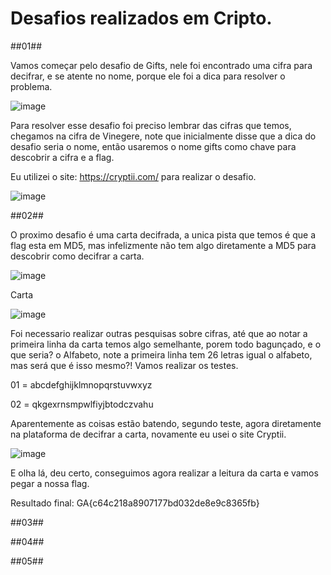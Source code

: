 

# Desafios realizados em Cripto.


##01## 

Vamos começar pelo desafio de Gifts, nele foi encontrado uma cifra para decifrar, e se atente no nome, porque ele foi a dica para resolver o problema.

![image](https://user-images.githubusercontent.com/26422836/210684113-aa288f56-a1a4-4fa2-8651-c9105803cac1.png)


Para resolver esse desafio foi preciso lembrar das cifras que temos, chegamos na cifra de Vinegere, note que inicialmente disse que a dica do desafio seria o nome, então usaremos o nome gifts como chave para descobrir a cifra e a flag.

Eu utilizei o site: https://cryptii.com/ para realizar o desafio.

![image](https://user-images.githubusercontent.com/26422836/210681564-42447eda-1857-4739-9f38-a5d978b55662.png)

##02##

O proximo desafio é uma carta decifrada, a unica pista que temos é que a flag esta em MD5, mas infelizmente não tem algo diretamente a MD5 para descobrir como decifrar a carta. 

![image](https://user-images.githubusercontent.com/26422836/210684331-56d144af-6d30-4cae-a2a3-b3e38007ab87.png)

Carta

![image](https://user-images.githubusercontent.com/26422836/210684398-930a2d40-b4a5-4fb3-8f2a-eb86923b44d7.png)


Foi necessario realizar outras pesquisas sobre cifras, até que ao notar a primeira linha da carta temos algo semelhante, porem todo bagunçado, e o que seria? o Alfabeto, note a primeira linha tem 26 letras igual o alfabeto, mas será que é isso mesmo?! Vamos realizar os testes.

01 = abcdefghijklmnopqrstuvwxyz

02 = qkgexrnsmpwlfiyjbtodczvahu

Aparentemente as coisas estão batendo, segundo teste, agora diretamente na plataforma de decifrar a carta, novamente eu usei o site Cryptii.

![image](https://user-images.githubusercontent.com/26422836/210683646-e5bd9375-2add-4428-873c-82a9cbd3188d.png)

E olha lá, deu certo, conseguimos agora realizar a leitura da carta e vamos pegar a nossa flag.

Resultado final:
GA{c64c218a8907177bd032de8e9c8365fb}


##03##

##04##

##05##
